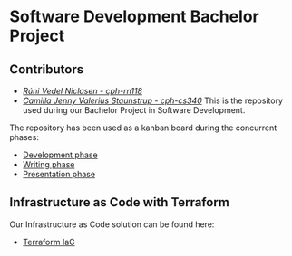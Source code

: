 # Software Development Bachelor Project
## Contributors
- _[Rúni Vedel Niclasen - cph-rn118](https://github.com/Runi-VN)_
- _[Camilla Jenny Valerius Staunstrup - cph-cs340](https://github.com/Castau)_
This is the repository used during our Bachelor Project in Software Development. 

The repository has been used as a kanban board during the concurrent phases:
- [Development phase](https://github.com/Hold-Krykke-BA/Bachelor-Project/projects/1) 
- [Writing phase](https://github.com/Hold-Krykke-BA/Bachelor-Project/projects/2)  
- [Presentation phase](https://github.com/Hold-Krykke-BA/Bachelor-Project/projects/3)

## Infrastructure as Code with Terraform
Our Infrastructure as Code solution can be found here:
- [Terraform IaC](https://github.com/Hold-Krykke-BA/Bachelor-Project/tree/main/iac)

